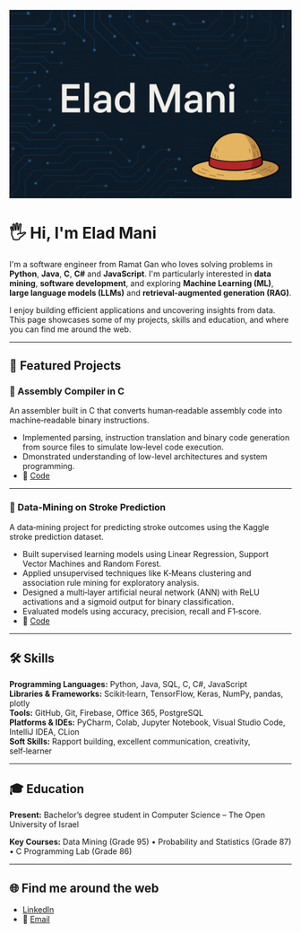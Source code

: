 <p align="center">
  <img src="banner.png" alt="header image"/>
</p>

# 🖐️ Hi, I'm Elad Mani

I'm a software engineer from Ramat Gan who loves solving problems in **Python**, **Java**, **C**, **C#** and **JavaScript**. I'm particularly interested in **data mining**, **software development**, and exploring **Machine Learning (ML)**, **large language models (LLMs)** and **retrieval‑augmented generation (RAG)**.

I enjoy building efficient applications and uncovering insights from data. This page showcases some of my projects, skills and education, and where you can find me around the web.

---

## 🌟 Featured Projects

### 🔧 Assembly Compiler in C

An assembler built in C that converts human‑readable assembly code into machine‑readable binary instructions.

- Implemented parsing, instruction translation and binary code generation from source files to simulate low‑level code execution.
- Dmonstrated understanding of low-level architectures and system programming.
- 🔗 [Code](https://github.com/weladmani/C---Assembler-/tree/main/C-Lab-Project)
--- 
### 🧠 Data‑Mining on Stroke Prediction

A data‑mining project for predicting stroke outcomes using the Kaggle stroke prediction dataset.
- Built supervised learning models using Linear Regression, Support Vector Machines and Random Forest.
- Applied unsupervised techniques like K‑Means clustering and association rule mining for exploratory analysis.
- Designed a multi‑layer artificial neural network (ANN) with ReLU activations and a sigmoid output for binary classification.
- Evaluated models using accuracy, precision, recall and F1‑score.
- 🔗 [Code](https://github.com/weladmani/Stroke-Prediction-on-Kaggle-dataset)

---

## 🛠️ Skills

**Programming Languages:** Python, Java, SQL, C, C#, JavaScript  
**Libraries & Frameworks:** Scikit‑learn, TensorFlow, Keras, NumPy, pandas, plotly  
**Tools:** GitHub, Git, Firebase, Office 365, PostgreSQL  
**Platforms & IDEs:** PyCharm, Colab, Jupyter Notebook, Visual Studio Code, IntelliJ IDEA, CLion  
**Soft Skills:** Rapport building, excellent communication, creativity, self‑learner

---

## 🎓 Education

**Present:** Bachelor’s degree student in Computer Science – The Open University of Israel

**Key Courses:** Data Mining (Grade 95) • Probability and Statistics (Grade 87) • C Programming Lab (Grade 86)

---

## 🌐 Find me around the web

- [LinkedIn](https://www.linkedin.com/in/eladmani/)  
- 📧 [Email](mailto:weladmani@gmail.com)

